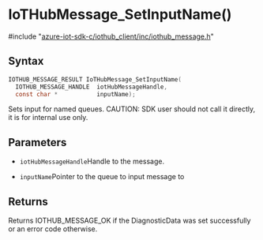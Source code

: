 # IoTHubMessage_SetInputName()

\#include "[azure-iot-sdk-c/iothub_client/inc/iothub_message.h](../iot-c-ref-iothub-message-h.md)"  

## Syntax

```C
IOTHUB_MESSAGE_RESULT IoTHubMessage_SetInputName(
  IOTHUB_MESSAGE_HANDLE  iotHubMessageHandle,
  const char *           inputName);
```

Sets input for named queues. CAUTION: SDK user should not call it directly, it is for internal use only.

## Parameters
* `iotHubMessageHandle`Handle to the message. 

* `inputName`Pointer to the queue to input message to

## Returns
Returns IOTHUB_MESSAGE_OK if the DiagnosticData was set successfully or an error code otherwise.

